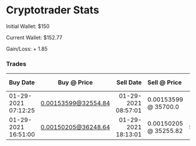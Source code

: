 # Cryptotrader Stats

Initial Wallet: $150

Current Wallet: $152.77

Gain/Loss: + 1.85

### Trades 

| Buy Date | Buy @ Price | Sell Date | Sell @ Price | Start/End Amount | Gain/Loss |
| :------------- | :----------: | -----------: | :------------- | :----------: | -----------: |
| 01\-29\-2021 07:12:25 | 0.00153599@32554.84 | 01\-29\-2021 08:57:01 | 0.00153599 @ 35700.0 | 50.0/54.83 | + 9.66 |
| 01\-29\-2021 16:51:00 | 0.00150205@36248.64 | 01\-29\-2021 18:13:01 | 0.00150205 @ 35255.82 | 54.45/52.96 | - 2.74 |
